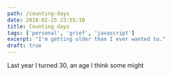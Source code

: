```yaml
---
path: /counting-days
date: 2018-02-25 23:55:10
title: Counting days
tags: ['personal', 'grief', 'javascript']
excerpt: "I'm getting older than I ever wanted to."
draft: true
---
```


Last year I turned 30, an age I think some might
